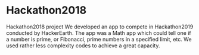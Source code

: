 # Hackathon2018
Hackathon2018 project
We developed an app to compete in Hackathon2019 conducted by HackerEarth.
The app was a Math app which could tell one if a number is prime, or Fibonacci, prime numbers in a specified limit, etc.
We used rather less complexity codes to achieve a great capacity.
